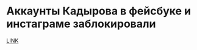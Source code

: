 # Аккаунты Кадырова в фейсбуке и инстаграме заблокировали



[LINK](https://varlamov.ru/2716555.html)